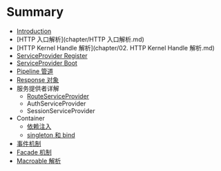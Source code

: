 # Summary

* [Introduction](README.md)
* [HTTP 入口解析](chapter/HTTP 入口解析.md)
* [HTTP Kernel Handle 解析](chapter/02. HTTP Kernel Handle 解析.md)
* [ServiceProvider Register](https://github.com/xiaohuilam/laravel/issues/3)
* [ServiceProvider Boot](https://github.com/xiaohuilam/laravel/issues/4)
* [Pipeline 管道](https://github.com/xiaohuilam/laravel/issues/5)
* [Response 对象](https://github.com/xiaohuilam/laravel/issues/14)
* 服务提供者详解
  * [RouteServiceProvider](https://github.com/xiaohuilam/laravel/issues/6)
  * AuthServiceProvider
  * SessionServiceProvider
* Container
  * [依赖注入](https://github.com/xiaohuilam/laravel/issues/9)
  * [singleton 和 bind](https://github.com/xiaohuilam/laravel/issues/10)
* [事件机制](shi-jian-ji-zhi.md)
* [Facade 机制](https://github.com/xiaohuilam/laravel/issues/12)
* [Macroable 解析](https://github.com/xiaohuilam/laravel/issues/13)

